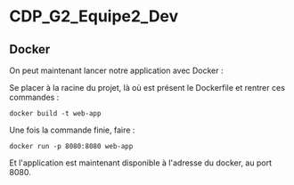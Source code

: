 # CDP_G2_Equipe2_Dev

## Docker

On peut maintenant lancer notre application avec Docker :

Se placer à la racine du projet, là où est présent le Dockerfile et rentrer ces commandes :

```
docker build -t web-app
```
Une fois la commande finie, faire :
```
docker run -p 8080:8080 web-app
```

Et l'application est maintenant disponible à l'adresse du docker, au port 8080.
